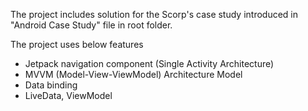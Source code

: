 The project includes solution for the Scorp's case study introduced in "Android Case Study" file in root folder. 

The project uses below features 
- Jetpack navigation component (Single Activity Architecture)
- MVVM (Model-View-ViewModel) Architecture Model 
- Data binding
- LiveData, ViewModel
